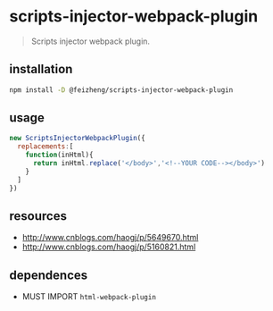 # scripts-injector-webpack-plugin
> Scripts injector webpack plugin.

## installation
```bash
npm install -D @feizheng/scripts-injector-webpack-plugin
```

## usage
```js
new ScriptsInjectorWebpackPlugin({
  replacements:[
    function(inHtml){
      return inHtml.replace('</body>','<!--YOUR CODE--></body>')
    }
  ]
})
```

## resources
+ http://www.cnblogs.com/haogj/p/5649670.html
+ http://www.cnblogs.com/haogj/p/5160821.html


## dependences
+ MUST IMPORT `html-webpack-plugin`
